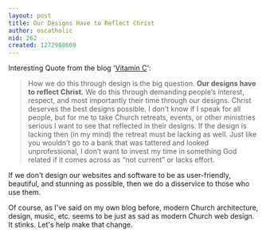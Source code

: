 ```yaml
---
layout: post
title: Our Designs Have to Reflect Christ
author: oscatholic
nid: 262
created: 1272988669
---
```

<p>Interesting Quote from the blog &#39;<a href="http://vitaminc.surefireorange.com/2010/why-the-ipad-makes-me-think-of-jesus/">Vitamin C</a>&#39;:</p>
<blockquote>
<p>How we do this through design is the big question. <strong>Our designs have to reflect Christ.</strong> We do this through demanding people&rsquo;s interest, respect, and most importantly their time through our designs. Christ deserves the best designs possible. I don&rsquo;t know if I speak for all people, but for me to take Church retreats, events, or other ministries serious I want to see that reflected in their designs. If the design is lacking then (in my mind) the retreat must be lacking as well. Just like you wouldn&rsquo;t go to a bank that was tattered and looked unprofessional, I don&rsquo;t want to invest my time in something God related if it comes across as &ldquo;not current&rdquo; or lacks effort.</p>
</blockquote>
<p>If we don&#39;t design our websites and software to be as user-friendly, beautiful, and stunning as possible, then we do a disservice to those who use them.</p>
<p>Of course, as I&#39;ve said on my own blog before, modern Church architecture, design, music, etc. seems to be just as sad as modern Church web design. It stinks. Let&#39;s help make that change.</p>
